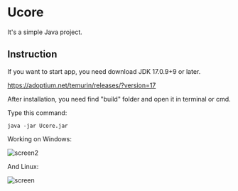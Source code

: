 # Ucore
It's a simple Java project.

## Instruction

  If you want to start app, you need download JDK 17.0.9+9 or later.

  https://adoptium.net/temurin/releases/?version=17

  After installation, you need find "build" folder and open it in terminal or cmd.

  Type this command:

    java -jar Ucore.jar

  Working on Windows:

  ![screen2](https://user-images.githubusercontent.com/125700313/222787233-b753c60d-0dc8-4848-8d6b-bbe2ff9554e3.jpg)

  And Linux:

  ![screen](https://user-images.githubusercontent.com/125700313/222787257-c8034942-9b55-41f2-9127-59bc3b039e37.png)

